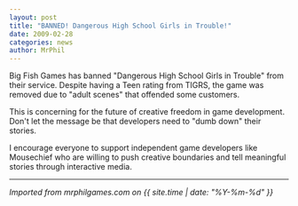 ```yaml
---
layout: post
title: "BANNED! Dangerous High School Girls in Trouble!"
date: 2009-02-28
categories: news
author: MrPhil
---
```


Big Fish Games has banned "Dangerous High School Girls in Trouble" from their service. Despite having a Teen rating from TIGRS, the game was removed due to "adult scenes" that offended some customers.

This is concerning for the future of creative freedom in game development. Don't let the message be that developers need to "dumb down" their stories.

I encourage everyone to support independent game developers like Mousechief who are willing to push creative boundaries and tell meaningful stories through interactive media.

---

*Imported from mrphilgames.com on {{ site.time | date: "%Y-%m-%d" }}*